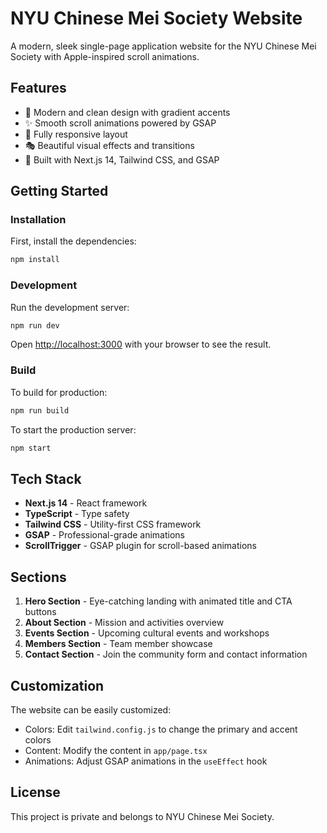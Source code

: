 # NYU Chinese Mei Society Website

A modern, sleek single-page application website for the NYU Chinese Mei Society with Apple-inspired scroll animations.

## Features

- 🎨 Modern and clean design with gradient accents
- ✨ Smooth scroll animations powered by GSAP
- 📱 Fully responsive layout
- 🎭 Beautiful visual effects and transitions
- 🚀 Built with Next.js 14, Tailwind CSS, and GSAP

## Getting Started

### Installation

First, install the dependencies:

```bash
npm install
```

### Development

Run the development server:

```bash
npm run dev
```

Open [http://localhost:3000](http://localhost:3000) with your browser to see the result.

### Build

To build for production:

```bash
npm run build
```

To start the production server:

```bash
npm start
```

## Tech Stack

- **Next.js 14** - React framework
- **TypeScript** - Type safety
- **Tailwind CSS** - Utility-first CSS framework
- **GSAP** - Professional-grade animations
- **ScrollTrigger** - GSAP plugin for scroll-based animations

## Sections

1. **Hero Section** - Eye-catching landing with animated title and CTA buttons
2. **About Section** - Mission and activities overview
3. **Events Section** - Upcoming cultural events and workshops
4. **Members Section** - Team member showcase
5. **Contact Section** - Join the community form and contact information

## Customization

The website can be easily customized:

- Colors: Edit `tailwind.config.js` to change the primary and accent colors
- Content: Modify the content in `app/page.tsx`
- Animations: Adjust GSAP animations in the `useEffect` hook

## License

This project is private and belongs to NYU Chinese Mei Society.
